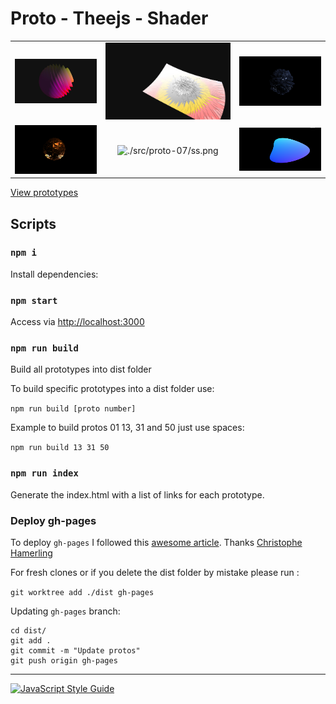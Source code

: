 # Proto - Theejs - Shader

| | | |
|:-------------------------:|:-------------------------:|:-------------------------:|
|![./src/proto-02/ss.jpg](./src/proto-02/ss.jpg)| ![./src/proto-01/ss.jpg](./src/proto-01/ss.jpg)|![./src/proto-05/ss.png](./src/proto-05/ss.png)|
|![./src/proto-06/ss.png](./src/proto-06/ss.png)|![./src/proto-07/ss.png](./src/proto-07/ss.png)|![./src/proto-08/ss.png](./src/proto-08/ss.png)|

[View prototypes](https://mauriciomassaia.github.io/proto-threejs-shader/)

## Scripts

### `npm i`

Install dependencies:

### `npm start`

Access via [http://localhost:3000](http://localhost:3000)

### `npm run build`
Build all prototypes into dist folder

To build specific prototypes into a dist folder use:

`npm run build [proto number]`

Example to build protos 01 13, 31 and 50 just use spaces:

`npm run build 13 31 50`

### `npm run index`
Generate the index.html with a list of links for each prototype.

### Deploy gh-pages

To deploy `gh-pages` I followed this [awesome article](https://medium.com/linagora-engineering/deploying-your-js-app-to-github-pages-the-easy-way-or-not-1ef8c48424b7). Thanks [Christophe Hamerling](https://github.com/chamerling)

For fresh clones or if you delete the dist folder by mistake please run :

`git worktree add ./dist gh-pages`

Updating `gh-pages` branch:
```
cd dist/
git add .
git commit -m "Update protos"
git push origin gh-pages
```

---

[![JavaScript Style Guide](https://cdn.rawgit.com/standard/standard/master/badge.svg)](https://github.com/standard/standard)

